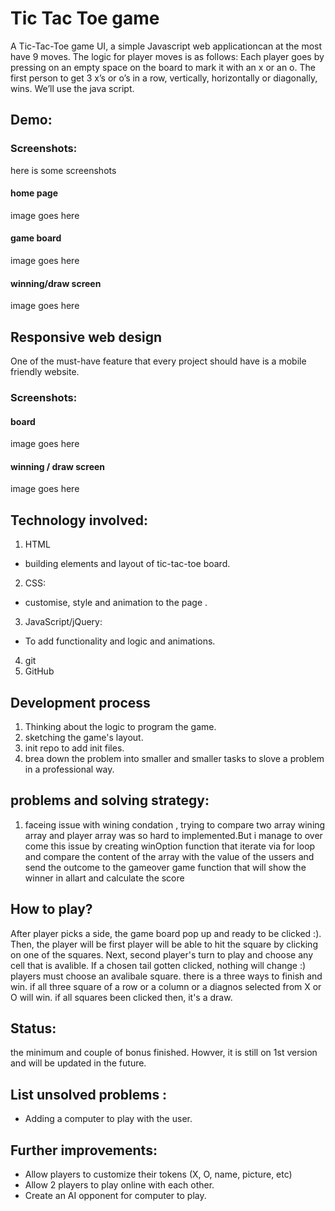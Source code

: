 # Tic Tac Toe game
A Tic-Tac-Toe game UI, a simple Javascript web applicationcan at the most have 9 moves. The logic for player moves is as follows: Each player goes by pressing on an empty space on the board to mark it with an x or an o. The first person to get 3 x’s or o’s in a row, vertically, horizontally or diagonally, wins. We’ll use the java script.
## Demo:
 <a href=https://saera1988.github.io/projects-sarah></a>

### Screenshots:
here is some screenshots
#### home page
image goes here

#### game board
image goes here

#### winning/draw screen
image goes here

## Responsive web design
One of the must-have feature that every project should have is a mobile friendly website.
### Screenshots:
#### board
image goes here
#### winning / draw screen
image goes here 
## Technology involved:
1. HTML
* building elements and layout of tic-tac-toe board.
2. CSS:
* customise, style and animation to the page .
3. JavaScript/jQuery: 
* To add functionality and logic and animations.
4. git
5. GitHub
## Development process
1) Thinking about the logic to program the game.
2) sketching the game's layout.
3) init repo to add init files.
4) brea down the problem into smaller and smaller tasks to slove a problem in a professional way.
## problems and solving strategy:
1) faceing issue with wining condation , trying to compare two array wining array and player array was so hard to implemented.But i manage to over come this issue by creating winOption function that
iterate via for loop and compare the content of the array with the value of the ussers and send the outcome to the gameover game function that will show the winner  in allart  and calculate the score
## How to play?
After player picks a side, the game board pop up and ready to be clicked :). Then, the player will be first player will be able to hit the square by clicking on one of the squares. Next, second player's turn to play and choose any cell that is avalible. If a chosen tail gotten clicked, nothing will change :) players must choose an avalibale square. there is a three ways to finish and win. if all three square of a row or a column or a diagnos selected from  X or O will win. if all squares been clicked then, it's a draw. 
## Status:
the minimum and couple of bonus finished. Howver, it is still on 1st version and will be updated in the future. 
## List unsolved problems :
* Adding a computer to play with the user.
## Further improvements:
* Allow players to customize their tokens (X, O, name, picture, etc)
* Allow 2 players to play online with each other.
* Create an AI opponent for computer to play.